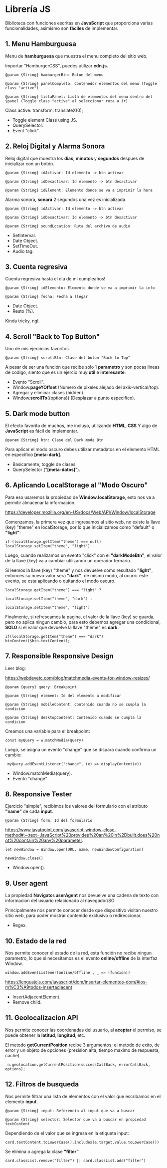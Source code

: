 # Librería JS

Biblioteca con funciones escritas en **JavaScript** que proporciona varias funcionalidades, asimismo son **fáciles** de implementar.

## 1. Menu Hamburguesa 

Menu de **hamburguesa** que muestra el menu completo del sitio web.

Importar "HamburgerCSS", puedes utilizar **cdn.js.**

`@param {String} hamburgerBtn: Boton del menu`

`@param {String} panelCompleto: Contenedor elementos del menu (Toggle class "active")`

`@param {String} listaPanel: Lista de elementos del menu dentro del $panel (Toggle class "active" al seleccionar ruta a ir)`

Class active: transform: translateX(0);

- Toggle element Class using JS.
- QuerySelector.
- Event "click".

## 2. Reloj Digital y Alarma Sonora

Reloj digital que muestra los **dias**, **minutos** y **segundos** despues de inicializar con un botón. 

`@param {String} idActivar: Id elemento -> btn activar`

`@param {String} idDesactivar: Id elemento -> btn desactivar`

`@param {String} idElement: Elemento donde se va a imprimir la hora`

Alarma sonora, **sonará** 2 segundos una vez es inicializada.

`@param {String} idActivar: Id elemento -> btn activar`

`@param {String} idDesactivar: Id elemento -> btn desactivar`

`@param {String} soundLocation: Ruta del archivo de audio`

- SetInterval.
- Date Object.
- SetTimeOut.
- Audio tag.

## 3. Cuenta regresiva

Cuenta regresiva hasta el dia de mi cumpleaños!

`@param {String} idElemento: Elemento donde se va a imprimir la info`

`@param {String} fecha: Fecha a llegar`

- Date Object.
- Resto (%).

Kinda tricky, ngl.

## 4. Scroll "Back to Top Button"

Uno de mis ejercicios favoritos.

`@param {String} scrollBtn: Clase del boton "Back to Top"`

A pesar de ser una función que recibe solo 1 **parametro** y son pocas lineas de codigo, siento que es un ejercio muy **util** e **interesante**.

- Evento "Scroll".
- Window.**pageYOffset** (Numero de pixeles alejado del axis-vertical/top).
- Agregar y eliminar clases (hidden).
- Window.**scrollTo**({options}) (Desplazar a punto especifico).

## 5. Dark mode button

El efecto favorito de muchos, me incluyo, utilizando **HTML, CSS** Y algo de **JavaScript** es fácil de implementar.

`@param {String} btn: Clase del Dark mode Btn`

Para aplicar el modo oscuro debes utilizar metadatos en el elemento HTML en especifico **[meta-dark]**.

- Basicamente, toggle de clases.
- QuerySelector ("**[meta-datos]**").

## 6. Aplicando LocalStorage al "Modo Oscuro"

Para eso usaremos la propiedad de **Window**.**localStorage**, esto nos va a permitir almacenar la informacion. 

https://developer.mozilla.org/en-US/docs/Web/API/Window/localStorage

Comenzamos, la primera vez que ingresamos al sitio web, no existe la llave (key) "theme" en localStorage, por lo que inicializamos como "default" o **"light"**:

<pre><code>if (localStorage.getItem("theme") === null) localStorage.setItem("theme", "light")</code></pre>

Luego, cuando realizamos un evento "click" con el **"darkModeBtn"**, el valor de la llave (key) va a cambiar utilizando un operador ternario.

Si leemos la llave (key) "theme" y nos devuelve como resultado **"light"**, entonces su nuevo valor sera **"dark"**, de mismo modo, al ocurrir este evento, se esta aplicando o quitando el modo oscuro.


<pre><code>localStorage.getItem("theme") === "light" ? 

localStorage.setItem("theme", "dark") : 

localStorage.setItem("theme", "light")</code></pre>

Finalmente, si refrescamos la pagina, el valor de la llave (key) se guarda, pero no aplica ningun cambio, para esto debemos agregar una condicional, **SOLO** si el valor que devuelve la llave "theme" es **dark**.

<pre><code>if(localStorage.getItem("theme") === "dark") btnContent($btn.textContent);
</code></pre>

## 7. Responsible Responsive Design

Leer blog:

https://webdevetc.com/blog/matchmedia-events-for-window-resizes/

`@param {query} query: Breakpoint`

`@param {String} element: Id del elemento a modificar`

`@param {String} mobileContent: Contenido cuando no se cumpla la condicion`

`@param {String} desktopContent: Contenido cuando se cumpla la condicion`

Creamos una variable para el breakpoint:

<pre><code>const myQuery = w.matchMedia(query)</code></pre>

Luego, se asigna un evento "change" que se dispara cuando confirma un cambio:

<pre><code> myQuery.addEventListener("change", (e) => displayContent(e))</code></pre>

- Window.matchMedia(query).
- Evento "change"

## 8. Responsive Tester 

Ejercicio "simple", recibimos los valores del formulario con el atributo **"name"** de cada **input**.

`@param {String} form: Id del formulario`

https://www.javatpoint.com/javascript-window-close-method#:~:text=JavaScript%20provides%20an%20in%2Dbuilt,does%20not%20contain%20any%20parameter.

<pre><code>let newWindow = Window.open(URL, name, newWindowConfiguration)

newWindow.close()
</code></pre>

- Window.open().

## 9. User agent

La propiedad **Navigator.userAgent** nos devuelve una cadena de texto con informacion del usuario relacionado al navegador/SO.

Principalmente nos permite conocer desde que dispositivo visitan nuestro sitio web, para poder mostrar contenido exclusivo o redireccionar.

- Regex.

## 10. Estado de la red

Nos permite conocer el estado de la red, esta función no recibe ningun parametro, lo que si necesitamos es el evento **online/offline** de la interfaz Window.

<pre><code>window.addEventListener(online/offline , _ => (funcion))</code></pre>

https://lenguajejs.com/javascript/dom/insertar-elementos-dom/#los-m%C3%A9todos-insertadjacent

- InsertAdjacentElement.
- Remove child.

## 11. Geolocalizacion API

Nos permite conocer las coordenadas del usuario, al **aceptar** el permiso, se puede obtener la **latitud**, **longitud**, etc.

El metodo **getCurrentPosition** recibe 3 argumentos; el metodo de exito, de error y un objeto de opciones (presision alta, tiempo maximo de respuesta, cache).

<pre><code> n.geolocation.getCurrentPosition(successCallBack, errorCallBack, options);</code></pre>

## 12. Filtros de busqueda 

Nos permite filtrar una lista de elementos con el valor que escribamos en el elemento **input**. 

 `@param {String} input: Referencia al input que va a buscar`

 `@param {String} selector: Selector que va a buscar en propiedad textContent`

Dependiendo de el valor que se ingresa en la etiqueta input:

<pre><code>card.textContent.toLowerCase().includes(e.target.value.toLowerCase())</code></pre>

Se elimina o agrega la clase **"filter"**

<pre><code>card.classList.remove("filter") || card.classList.add("filter")</code></pre>

